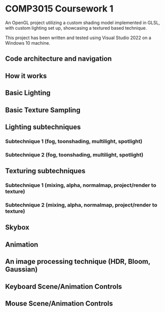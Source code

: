 # COMP3015 Coursework 1
An OpenGL project utilizing a custom shading model implemented in GLSL, with custom lighting set up, showcasing a textured based technique.

This project has been written and tested using Visual Studio 2022 on a Windows 10 machine.

## Code architecture and navigation

## How it works

## Basic Lighting

## Basic Texture Sampling

## Lighting subtechniques

### Subtechnique 1 (fog, toonshading, multilight, spotlight)

### Subtechnique 2 (fog, toonshading, multilight, spotlight)

## Texturing subtechniques

### Subtechnique 1 (mixing, alpha, normalmap, project/render to texture)

### Subtechnique 2 (mixing, alpha, normalmap, project/render to texture)

## Skybox

## Animation

## An image processing technique (HDR, Bloom, Gaussian)

## Keyboard Scene/Animation Controls

## Mouse Scene/Animation Controls